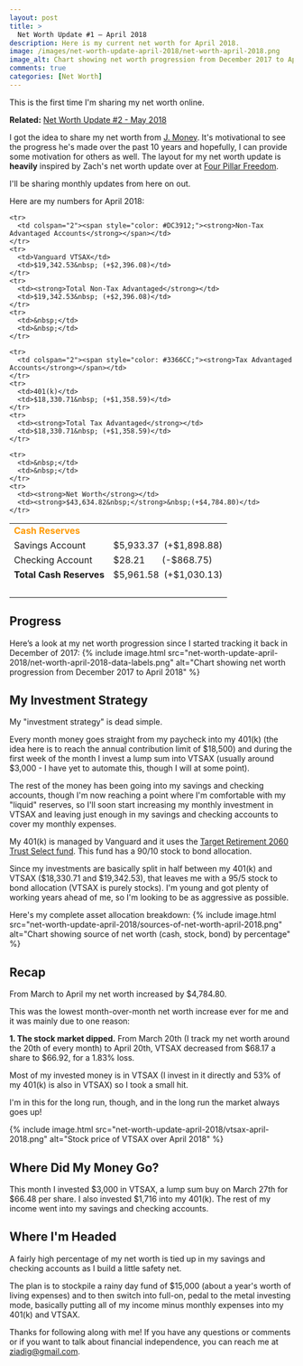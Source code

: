 ```yaml
---
layout: post
title: >
  Net Worth Update #1 – April 2018
description: Here is my current net worth for April 2018.
image: /images/net-worth-update-april-2018/net-worth-april-2018.png
image_alt: Chart showing net worth progression from December 2017 to April 2018
comments: true
categories: [Net Worth]
---
```

This is the first time I'm sharing my net worth online.

**Related:** [Net Worth Update #2 - May 2018](/net-worth-may-2018)

I got the idea to share my net worth from [J. Money](http://www.budgetsaresexy.com/net-worth/). It's motivational to see the progress he's made over the past 10 years and hopefully, I can provide some motivation for others as well. The layout for my net worth update is **heavily** inspired by Zach's net worth update over at [Four Pillar Freedom](http://www.fourpillarfreedom.com/).

I'll be sharing monthly updates from here on out.

Here are my numbers for April 2018:
<table>
  <tbody>
    <tr>
      <td colspan="2"><span style="color: #FF9900;"><strong>Cash Reserves</strong></span></td>
    </tr>
    <tr>
      <td>Savings Account</td>
      <td>$5,933.37&nbsp; (+$1,898.88)</td>
    </tr>
    <tr>
      <td>Checking Account</td>
      <td>$28.21&nbsp;&nbsp;&nbsp;&nbsp;&nbsp;&nbsp; (-$868.75)</td>
    </tr>
    <tr>
      <td><strong>Total Cash Reserves</strong></td>
      <td>$5,961.58&nbsp; (+$1,030.13)</td>
    </tr>
    <tr>
      <td>&nbsp;</td>
      <td>&nbsp;</td>
    </tr>

    <tr>
      <td colspan="2"><span style="color: #DC3912;"><strong>Non-Tax Advantaged Accounts</strong></span></td>
    </tr>
    <tr>
      <td>Vanguard VTSAX</td>
      <td>$19,342.53&nbsp; (+$2,396.08)</td>
    </tr>
    <tr>
      <td><strong>Total Non-Tax Advantaged</strong></td>
      <td>$19,342.53&nbsp; (+$2,396.08)</td>
    </tr>
    <tr>
      <td>&nbsp;</td>
      <td>&nbsp;</td>
    </tr>

    <tr>
      <td colspan="2"><span style="color: #3366CC;"><strong>Tax Advantaged Accounts</strong></span></td>
    </tr>
    <tr>
      <td>401(k)</td>
      <td>$18,330.71&nbsp; (+$1,358.59)</td>
    </tr>
    <tr>
      <td><strong>Total Tax Advantaged</strong></td>
      <td>$18,330.71&nbsp; (+$1,358.59)</td>
    </tr>

    <tr>
      <td>&nbsp;</td>
      <td>&nbsp;</td>
    </tr>
    <tr>
      <td><strong>Net Worth</strong></td>
      <td><strong>$43,634.82&nbsp;</strong>&nbsp;(+$4,784.80)</td>
    </tr>
  </tbody>
</table>

## Progress
Here’s a look at my net worth progression since I started tracking it back in December of 2017:
{% include image.html src="net-worth-update-april-2018/net-worth-april-2018-data-labels.png" alt="Chart showing net worth progression from December 2017 to April 2018" %}

## My Investment Strategy
My "investment strategy" is dead simple.

Every month money goes straight from my paycheck into my 401(k) (the idea here is to reach the annual contribution limit of $18,500) and during the first week of the month I invest a lump sum into VTSAX (usually around $3,000 - I have yet to automate this, though I will at some point).

The rest of the money has been going into my savings and checking accounts, though I'm now reaching a point where I'm comfortable with my "liquid" reserves, so I'll soon start increasing my monthly investment in VTSAX and leaving just enough in my savings and checking accounts to cover my monthly expenses.

My 401(k) is managed by Vanguard and it uses the [Target Retirement 2060 Trust Select fund](https://institutional.vanguard.com/VGApp/iip/site/institutional/investments/productoverview?fundId=1685). This fund has a 90/10 stock to bond allocation.

Since my investments are basically split in half between my 401(k) and VTSAX ($18,330.71 and $19,342.53), that leaves me with a 95/5 stock to bond allocation (VTSAX is purely stocks). I'm young and got plenty of working years ahead of me, so I'm looking to be as aggressive as possible.

Here's my complete asset allocation breakdown:
{% include image.html src="net-worth-update-april-2018/sources-of-net-worth-april-2018.png" alt="Chart showing source of net worth (cash, stock, bond) by percentage" %}

## Recap
From March to April my net worth increased by $4,784.80.

This was the lowest month-over-month net worth increase ever for me and it was mainly due to one reason:

**1. The stock market dipped.**
From March 20th (I track my net worth around the 20th of every month) to April 20th, VTSAX decreased from $68.17 a share to $66.92, for a 1.83% loss.

Most of my invested money is in VTSAX (I invest in it directly and 53% of my 401(k) is also in VTSAX) so I took a small hit.

I'm in this for the long run, though, and in the long run the market always goes up!

{% include image.html src="net-worth-update-april-2018/vtsax-april-2018.png" alt="Stock price of VTSAX over April 2018" %}

## Where Did My Money Go?
This month I invested $3,000 in VTSAX, a lump sum buy on March 27th for $66.48 per share. I also invested $1,716 into my 401(k). The rest of my income went into my savings and checking accounts.

## Where I'm Headed
A fairly high percentage of my net worth is tied up in my savings and checking accounts as I build a little safety net.

The plan is to stockpile a rainy day fund of $15,000 (about a year's worth of living expenses) and to then switch into full-on, pedal to the metal investing mode, basically putting all of my income minus monthly expenses into my 401(k) and VTSAX.

Thanks for following along with me! If you have any questions or comments or if you want to talk about financial independence, you can reach me at ziadig@gmail.com.
